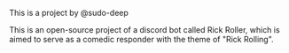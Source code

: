This is a project by @sudo-deep

This is an open-source project of a discord bot called Rick Roller, which is aimed to serve as a comedic responder with the theme of "Rick Rolling".
